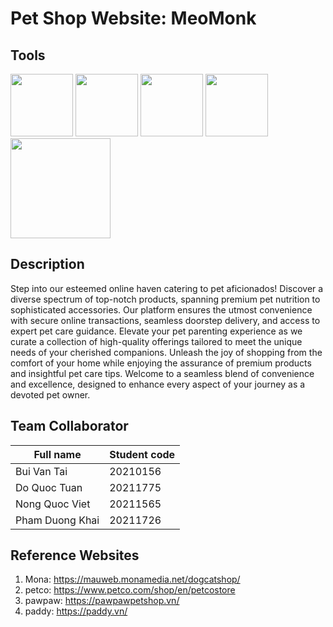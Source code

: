 # Pet Shop Website: MeoMonk 

## Tools
<img src="https://github.com/Anmol-Baranwal/Cool-GIFs-For-GitHub/assets/74038190/29fd6286-4e7b-4d6c-818f-c4765d5e39a9" width="100">  <img src="https://github.com/Anmol-Baranwal/Cool-GIFs-For-GitHub/assets/74038190/67f477ed-6624-42da-99f0-1a7b1a16eecb" width="100"> <img src="https://user-images.githubusercontent.com/74038190/212257454-16e3712e-945a-4ca2-b238-408ad0bf87e6.gif" width="100"> <img src="https://user-images.githubusercontent.com/74038190/212257468-1e9a91f1-b626-4baa-b15d-5c385dfa7ed2.gif" width="100"> <img src="https://user-images.githubusercontent.com/74038190/216649421-9e9387cc-b2d3-4375-97e2-f4c43373d3ae.gif" width="160" />

## Description
Step into our esteemed online haven catering to pet aficionados! Discover a diverse spectrum of top-notch products, spanning premium pet nutrition to sophisticated accessories. Our platform ensures the utmost convenience with secure online transactions, seamless doorstep delivery, and access to expert pet care guidance. Elevate your pet parenting experience as we curate a collection of high-quality offerings tailored to meet the unique needs of your cherished companions. Unleash the joy of shopping from the comfort of your home while enjoying the assurance of premium products and insightful pet care tips. Welcome to a seamless blend of convenience and excellence, designed to enhance every aspect of your journey as a devoted pet owner.

## Team Collaborator

|Full name|Student code|
|---------------|-------|
|Bui Van Tai|20210156|
|Do Quoc Tuan|20211775|
|Nong Quoc Viet|20211565
|Pham Duong Khai|20211726|

## Reference Websites

1. Mona: https://mauweb.monamedia.net/dogcatshop/
2. petco: https://www.petco.com/shop/en/petcostore
3. pawpaw: https://pawpawpetshop.vn/
4. paddy: https://paddy.vn/
